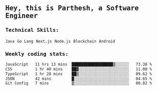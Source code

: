 <samp>
    <h2>Hey, this is Parthesh, a Software Engineer</h2>
    <h3>Technical Skills: </h3>
    <code>Java</code> <code>Go Lang</code> <code>Next.js</code> <code>Node.js</code> <code>Blockchain</code> <code>Android</code>
    <h3>Weekly coding stats:</h3>
<!--START_SECTION:waka-->

```txt
JavaScript   11 hrs 13 mins  ██████████████████▒░░░░░░   73.38 %
CSS          1 hr 40 mins    ██▓░░░░░░░░░░░░░░░░░░░░░░   11.00 %
TypeScript   1 hr 28 mins    ██▒░░░░░░░░░░░░░░░░░░░░░░   09.62 %
JSON         42 mins         █░░░░░░░░░░░░░░░░░░░░░░░░   04.65 %
Git Config   7 mins          ▒░░░░░░░░░░░░░░░░░░░░░░░░   00.82 %
```

<!--END_SECTION:waka-->
</samp>
